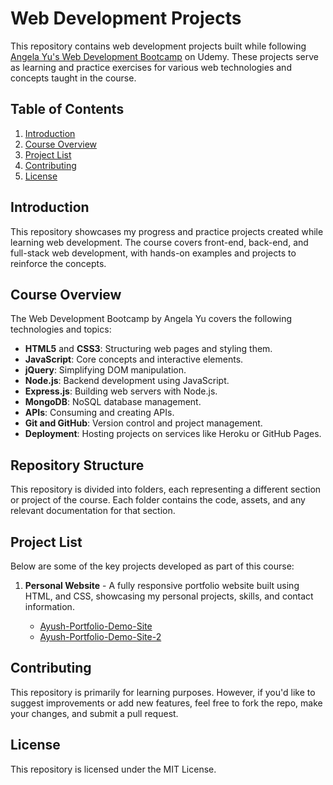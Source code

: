 # Web Development Projects

This repository contains web development projects built while following [Angela Yu's Web Development Bootcamp](https://www.udemy.com/course/the-complete-web-development-bootcamp/) on Udemy. These projects serve as learning and practice exercises for various web technologies and concepts taught in the course.

## Table of Contents

1. [Introduction](#introduction)
2. [Course Overview](#course-overview)
3. [Project List](#project-list)
4. [Contributing](#contributing)
5. [License](#license)

## Introduction

This repository showcases my progress and practice projects created while learning web development. The course covers front-end, back-end, and full-stack web development, with hands-on examples and projects to reinforce the concepts.

## Course Overview

The Web Development Bootcamp by Angela Yu covers the following technologies and topics:
- **HTML5** and **CSS3**: Structuring web pages and styling them.
- **JavaScript**: Core concepts and interactive elements.
- **jQuery**: Simplifying DOM manipulation.
- **Node.js**: Backend development using JavaScript.
- **Express.js**: Building web servers with Node.js.
- **MongoDB**: NoSQL database management.
- **APIs**: Consuming and creating APIs.
- **Git and GitHub**: Version control and project management.
- **Deployment**: Hosting projects on services like Heroku or GitHub Pages.
  
## Repository Structure

This repository is divided into folders, each representing a different section or project of the course. Each folder contains the code, assets, and any relevant documentation for that section.

## Project List

Below are some of the key projects developed as part of this course:

1. **Personal Website** - A fully responsive portfolio website built using HTML, and CSS, showcasing my personal projects, skills, and contact information.
   
   - [Ayush-Portfolio-Demo-Site](https://ayushgoel0.github.io/Ayush-Portfolio-Demo-Site/)
   - [Ayush-Portfolio-Demo-Site-2](https://ayushgoel0.github.io/Ayush-Portfolio-Demo-Site-2/)
   
## Contributing

This repository is primarily for learning purposes. However, if you'd like to suggest improvements or add new features, feel free to fork the repo, make your changes, and submit a pull request.

## License

This repository is licensed under the MIT License.
